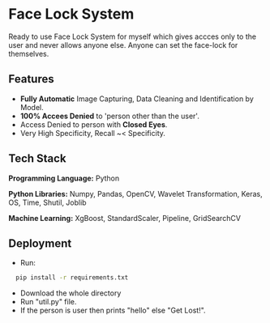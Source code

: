 
# Face Lock System

Ready to use Face Lock System for myself which gives accces only to the user and never allows anyone else. Anyone can set the face-lock for themselves.


## Features

- **Fully Automatic** Image Capturing, Data Cleaning and Identification by Model.
- **100% Accees Denied** to 'person other than the user'.
- Access Denied to person with **Closed Eyes**.
- Very High Specificity, Recall ~< Specificity. 


## Tech Stack

**Programming Language:** Python

**Python Libraries:** Numpy, Pandas, OpenCV, Wavelet Transformation, Keras, OS, Time, Shutil, Joblib

**Machine Learning:** XgBoost, StandardScaler, Pipeline, GridSearchCV



## Deployment

- Run:
```bash
  pip install -r requirements.txt
```
- Download the whole directory
- Run "util.py" file.
- If the person is user then prints "hello" else "Get Lost!". 



